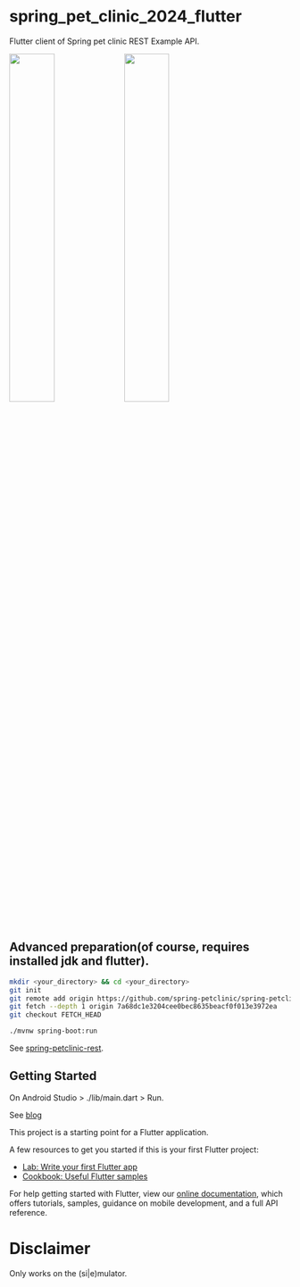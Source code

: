 # spring_pet_clinic_2024_flutter

Flutter client of Spring pet clinic REST Example API.

<img width='40%' src='https://blog.mukei-soft.co.jp/wp-content/uploads/2021/07/Simulator-Screen-Shot-iPhone-12-Pro-Max-2021-07-11-at-17.13.02.png'/> <img width='40%' src='https://blog.mukei-soft.co.jp/wp-content/uploads/2021/07/Simulator-Screen-Shot-iPhone-12-Pro-Max-2021-07-11-at-17.13.20.png'>

## Advanced preparation(of course, requires installed jdk and flutter).
```bash
mkdir <your_directory> && cd <your_directory>
git init
git remote add origin https://github.com/spring-petclinic/spring-petclinic-rest.git
git fetch --depth 1 origin 7a68dc1e3204cee0bec8635beacf0f013e3972ea
git checkout FETCH_HEAD

./mvnw spring-boot:run
```
See [spring-petclinic-rest](https://github.com/spring-petclinic/spring-petclinic-rest).

## Getting Started

On Android Studio > ./lib/main.dart > Run.

See [blog](https://blog.mukei-soft.co.jp/category/programming/flutter/)

This project is a starting point for a Flutter application.

A few resources to get you started if this is your first Flutter project:

- [Lab: Write your first Flutter app](https://flutter.dev/docs/get-started/codelab)
- [Cookbook: Useful Flutter samples](https://flutter.dev/docs/cookbook)

For help getting started with Flutter, view our
[online documentation](https://flutter.dev/docs), which offers tutorials,
samples, guidance on mobile development, and a full API reference.

# Disclaimer

Only works on the (si|e)mulator.